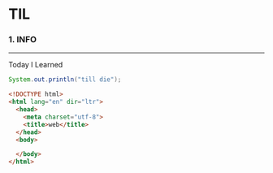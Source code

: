 TIL
===

### 1. INFO

---

Today I Learned

```java
System.out.println("till die");
```

```html
<!DOCTYPE html>
<html lang="en" dir="ltr">
  <head>
    <meta charset="utf-8">
    <title>web</title>
  </head>
  <body>

  </body>
</html>
```
